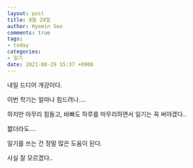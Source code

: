 ```yaml
---
layout: post
title: 8월 29일
author: Hyemin Seo
comments: true
tags:
- today
categories:
- 일기
date: 2021-08-29 15:37 +0900
---
```

내일 드디어 개강이다.

이번 학기는 얼마나 힘드려나....

하지만 아무리 힘들고, 바빠도 하루를 마무리하면서 일기는 꼭 써야겠다..

짧더라도....

일기를 쓰는 건 정말 많은 도움이 된다.

사실 잘 모르겠다..
